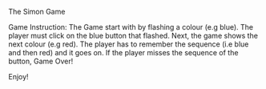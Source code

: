 The Simon Game

Game Instruction:
The Game start with by flashing a colour (e.g blue). The player must click on the blue button that flashed.
Next, the game shows the next colour (e.g red). The player has to remember the sequence (i.e blue and then red) and it goes on.
If the player misses the sequence of the button, Game Over!

Enjoy!

